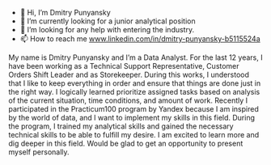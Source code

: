 - 👋 Hi, I’m Dmitry Punyansky
- 👀  I’m currently looking for a junior analytical position
- 💞️ I’m looking for any help with entering the industry.
- 📫 How to reach me www.linkedin.com/in/dmitry-punyansky-b5115524a

My name is Dmitry Punyansky and I’m a Data Analyst.
For the last 12 years, I have been working as a Technical Support Representative, Customer Orders Shift Leader and as Storekeeper. During this works, I understood that I like to keep everything in order and ensure that things are done just in the right way. I logically learned prioritize assigned tasks based on analysis of the current situation, time conditions, and amount of work. 
Recently I participated in the Practicum100 program by Yandex because I am inspired by the world of data, and I want to implement my skills in this field. During the program, I trained my analytical skills and gained the necessary technical skills to be able to fulfill my desire. I am excited to learn more and dig deeper in this field. Would be glad to get an opportunity to present myself personally.

<!---
Punyansky/Punyansky is a ✨ special ✨ repository because its `README.md` (this file) appears on your GitHub profile.
You can click the Preview link to take a look at your changes.
--->
